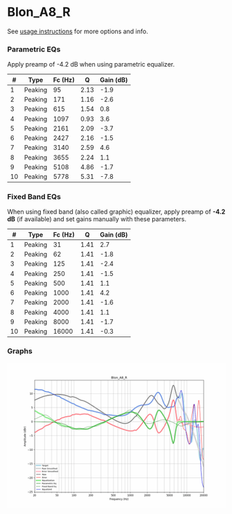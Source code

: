 # Blon_A8_R
See [usage instructions](https://github.com/jaakkopasanen/AutoEq#usage) for more options and info.

### Parametric EQs
Apply preamp of -4.2 dB when using parametric equalizer.

|   # | Type    |   Fc (Hz) |    Q |   Gain (dB) |
|-----|---------|-----------|------|-------------|
|   1 | Peaking |        95 | 2.13 |        -1.9 |
|   2 | Peaking |       171 | 1.16 |        -2.6 |
|   3 | Peaking |       615 | 1.54 |         0.8 |
|   4 | Peaking |      1097 | 0.93 |         3.6 |
|   5 | Peaking |      2161 | 2.09 |        -3.7 |
|   6 | Peaking |      2427 | 2.16 |        -1.5 |
|   7 | Peaking |      3140 | 2.59 |         4.6 |
|   8 | Peaking |      3655 | 2.24 |         1.1 |
|   9 | Peaking |      5108 | 4.86 |        -1.7 |
|  10 | Peaking |      5778 | 5.31 |        -7.8 |

### Fixed Band EQs
When using fixed band (also called graphic) equalizer, apply preamp of **-4.2 dB** (if available) and set gains manually with these parameters.

|   # | Type    |   Fc (Hz) |    Q |   Gain (dB) |
|-----|---------|-----------|------|-------------|
|   1 | Peaking |        31 | 1.41 |         2.7 |
|   2 | Peaking |        62 | 1.41 |        -1.8 |
|   3 | Peaking |       125 | 1.41 |        -2.4 |
|   4 | Peaking |       250 | 1.41 |        -1.5 |
|   5 | Peaking |       500 | 1.41 |         1.1 |
|   6 | Peaking |      1000 | 1.41 |         4.2 |
|   7 | Peaking |      2000 | 1.41 |        -1.6 |
|   8 | Peaking |      4000 | 1.41 |         1.1 |
|   9 | Peaking |      8000 | 1.41 |        -1.7 |
|  10 | Peaking |     16000 | 1.41 |        -0.3 |

### Graphs
![](./Blon_A8_R.png)

